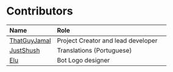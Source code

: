 # Contributors

| Name                                      | Role                               |     |
| :---------------------------------------- | :--------------------------------- | :-- |
| [ThatGuyJamal]()                          | Project Creator and lead developer |     |
| [JustShush](https://github.com/JustShush) | Translations (Portuguese)          |     |
| [Elu](https://twitter.com/eluthegod)      | Bot Logo designer                  |     |
